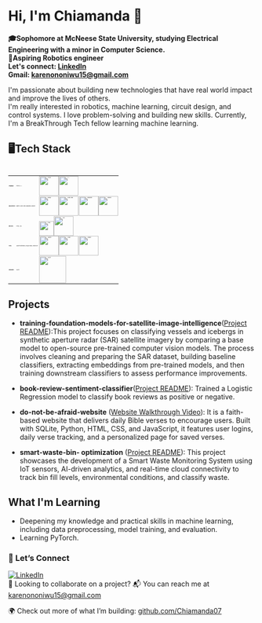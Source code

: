 
# Hi, I'm Chiamanda 👋
**🎓Sophomore at McNeese State University, studying Electrical Engineering with a minor in Computer Science.  
🤖Aspiring Robotics engineer  
Let's connect: [LinkedIn](https://www.linkedin.com/in/chiamanda-ononiwu/)  
Gmail: karenononiwu15@gmail.com**

I'm passionate about building new technologies that have real world impact and improve the lives of others.  
I'm really interested in robotics, machine learning, circuit design, and control systems. I love problem-solving and building new skills. Currently, I'm a BreakThrough Tech fellow learning machine learning.  

## 🖥️Tech Stack  
<table>  
<table style="font-size: 2px;">
  <tr>
    <td><strong>Language:</strong></td>
    <td>Python, C++</td>
    <td>
      <img src="https://images.icon-icons.com/1508/PNG/512/python_104451.png" width="40" alt="Python">
      <img src="https://assets.codeguru.com/uploads/2003/02/C-tutorials.jpg" width="40" alt="C++">
    </td>
  </tr>
  <tr>
    <td><strong>Data Science:</strong></td>
    <td>NumPy, Scikit-learn, Matplotlib, Seaborn</td>
    <td>
      <img src="https://www.pythontutorial.net/wp-content/uploads/2022/08/numpy-tutorial.svg" width="40" alt="Numpy">
      <img src="https://upload.wikimedia.org/wikipedia/commons/thumb/0/05/Scikit_learn_logo_small.svg/250px-Scikit_learn_logo_small.svg.png" width="40" alt="Scikit-learn">
      <img src="https://upload.wikimedia.org/wikipedia/commons/thumb/0/01/Created_with_Matplotlib-logo.svg/2048px-Created_with_Matplotlib-logo.svg.png" width="40" alt="Matplotlib">
      <img src="https://cdn.worldvectorlogo.com/logos/seaborn-1.svg" width="40" alt="Seaborn">
    </td>
  </tr>
  <tr>
    <td><strong>Web Dev:</strong></td>
    <td>HTML, CSS</td>
    <td>
      <img src="https://encrypted-tbn0.gstatic.com/images?q=tbn:ANd9GcSIxeNFO8PSlvOvudmrtLIOYdTpN6o77VKolQ&s" width="30" alt="HTML">
      <img src="https://img.icons8.com/fluent/512/css3.png" width="40" alt="CSS">
    </td>
  </tr>
  <tr>
    <td><strong>Tools:</strong></td>
    <td>Jupyter Notebooks, Google Colab, Arduino IDE</td>
    <td>
      <img src="https://upload.wikimedia.org/wikipedia/commons/thumb/3/38/Jupyter_logo.svg/1200px-Jupyter_logo.svg.png" width="40" alt="Jupyter">
      <img src="https://avatars.githubusercontent.com/u/33467679?s=280&v=4" width="40" alt="Colab">
      <img src="https://cdn.worldvectorlogo.com/logos/arduino-1.svg" width="40" alt="Arduino">
    </td>
  </tr>
  <tr>
    <td><strong>Databases:</strong></td>
    <td>SQLite</td>
    <td><img src="https://upload.wikimedia.org/wikipedia/commons/thumb/3/38/SQLite370.svg/2560px-SQLite370.svg.png" width="55" alt="SQLite"></td>
  </tr>
</table>

  ## Projects
  

- **training-foundation-models-for-satellite-image-intelligence**([Project README](https://github.com/zainakhalil/Ursa-Space-1A)):This project focuses on classifying vessels and icebergs in synthetic aperture radar (SAR) satellite imagery by comparing a base model to open-source pre-trained computer vision models. The process involves cleaning and preparing the SAR dataset, building baseline classifiers, extracting embeddings from pre-trained models, and then training downstream classifiers to assess performance improvements.
  
- **book-review-sentiment-classifier**([Project README](https://github.com/Chiamanda07/ML_bookReview_Project)): Trained a Logistic Regression model to classify book reviews as positive or negative.
  
- **do-not-be-afraid-website** ([Website Walkthrough Video](https://www.youtube.com/watch?v=xSBerlIhpBc)):
  It is a faith-based website that delivers daily Bible verses to encourage users. Built with SQLite, Python, HTML, CSS, and JavaScript, it features user logins, daily verse tracking, and a personalized page for saved verses.
  
- **smart-waste-bin- optimization** ([Project README](https://github.com/Chiamanda07/C.L.E.A.R-Smart-City-Project)): This project showcases the development of a Smart Waste Monitoring System using IoT sensors, AI-driven analytics, and real-time cloud connectivity to track bin fill levels, environmental conditions, and classify waste.
## What I'm Learning
- Deepening my knowledge and practical skills in machine learning, including data preprocessing, model training, and evaluation.
- Learning PyTorch.


### 🤝 Let’s Connect

[![LinkedIn](https://img.shields.io/badge/LinkedIn-Chiamanda_Ononiwu-blue?logo=linkedin)](https://www.linkedin.com/in/chiamandaononiwu/)  
👀 Looking to collaborate on a project?
📬 You can reach me at karenononiwu15@gmail.com 


🌍 Check out more of what I’m building: [github.com/Chiamanda07](https://github.com/Chiamanda07)



<!---
Chiamanda07/Chiamanda07 is a ✨ special ✨ repository because its `README.md` (this file) appears on your GitHub profile.
You can click the Preview link to take a look at your changes.
--->
